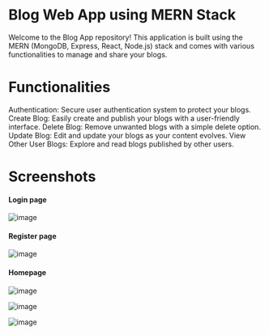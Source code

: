 # Blog Web App using MERN Stack
Welcome to the Blog App repository! This application is built using the MERN (MongoDB, Express, React, Node.js) stack and comes with various functionalities to manage and share your blogs.

# Functionalities
Authentication: Secure user authentication system to protect your blogs.
Create Blog: Easily create and publish your blogs with a user-friendly interface.
Delete Blog: Remove unwanted blogs with a simple delete option.
Update Blog: Edit and update your blogs as your content evolves.
View Other User Blogs: Explore and read blogs published by other users.

# Screenshots
#### Login page
![image](https://github.com/user-attachments/assets/7099e3d7-2928-461a-a651-acf1878e5490)

#### Register page
![image](https://github.com/user-attachments/assets/565eb0ff-776f-4de1-87d3-09d0322e123c)

#### Homepage
![image](https://github.com/user-attachments/assets/84675891-eb39-4b44-95e9-314a314a7d49)

![image](https://github.com/user-attachments/assets/72cd7663-95ac-4722-9ebd-4d163b925319)

![image](https://github.com/user-attachments/assets/f6d117c7-b6c8-4c1a-855c-89d74c2f1f2e)
